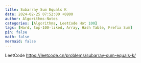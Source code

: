 ```yaml
---
title: Subarray Sum Equals K
date: 2024-02-25 07:52:00 +0800
author: Algorithms-Notes
categories: [Algorithms, LeetCode Hot 100]
tags: [Hard, top-100-liked, Array, Hash Table, Prefix Sum]
pin: false
math: false
mermaid: false
---
```


LeetCode <https://leetcode.cn/problems/subarray-sum-equals-k/>